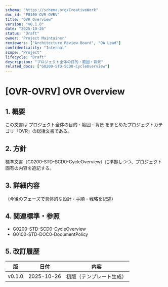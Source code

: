 ```yaml
---
schema: "https://schema.org/CreativeWork"
doc_id: "P0100-OVR-OVRV"
title: "OVR Overview"
version: "v0.1.0"
date: "2025-10-26"
status: "Draft"
owner: "Project Maintainer"
reviewers: ["Architecture Review Board", "QA Lead"]
confidentiality: "Internal"
scope: "Project"
lifecycle: "Draft"
description: "プロジェクト全体の目的・範囲・背景"
related_docs: ["G0200-STD-SCD0-CycleOverview"]
---
```


# [OVR-OVRV] OVR Overview

## 1. 概要
この文書は プロジェクト全体の目的・範囲・背景 をまとめたプロジェクトカテゴリ「OVR」の総括文書である。

## 2. 方針
標準文書（G0200-STD-SCD0-CycleOverview）に準拠しつつ、プロジェクト固有の内容を追記する。

## 3. 詳細内容
（今後のフェーズで具体的な設計・手順・戦略を記述）

## 4. 関連標準・参照
- G0200-STD-SCD0-CycleOverview
- G0100-STD-DOC0-DocumentPolicy

## 5. 改訂履歴
| 版 | 日付 | 内容 |
|----|------|------|
| v0.1.0 | 2025-10-26 | 初版（テンプレート生成） |
